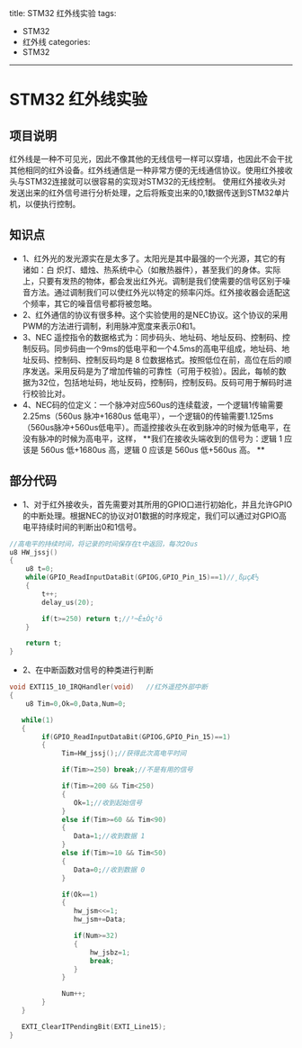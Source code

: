 title: STM32 红外线实验
tags:
- STM32
- 红外线
categories:
- STM32
---

# STM32 红外线实验

## 项目说明
红外线是一种不可见光，因此不像其他的无线信号一样可以穿墙，也因此不会干扰其他相同的红外设备。红外线通信是一种非常方便的无线通信协议。使用红外接收头与STM32连接就可以很容易的实现对STM32的无线控制。
使用红外接收头对发送出来的红外信号进行分析处理，之后将叛变出来的0,1数据传送到STM32单片机，以便执行控制。

## 知识点
- 1、红外光的发光源实在是太多了。太阳光是其中最强的一个光源，其它的有诸如：白
炽灯、蜡烛、热系统中心（如散热器件），甚至我们的身体。实际上，只要有发热的物体，都会发出红外光。调制是我们使需要的信号区别于噪音方法。通过调制我们可以使红外光以特定的频率闪烁。红外接收器会适配这个频率，其它的噪音信号都将被忽略。
- 2、红外通信的协议有很多种。这个实验使用的是NEC协议。这个协议的采用PWM的方法进行调制，利用脉冲宽度来表示0和1。
- 3、NEC 遥控指令的数据格式为：同步码头、地址码、地址反码、控制码、控制反码。同步码由一个9ms的低电平和一个4.5ms的高电平组成，地址码、地址反码、控制码、控制反码均是 8 位数据格式。按照低位在前，高位在后的顺序发送。采用反码是为了增加传输的可靠性（可用于校验）。因此，每帧的数据为32位，包括地址码，地址反码，控制码，控制反码。反码可用于解码时进行校验比对。
- 4、NEC码的位定义：一个脉冲对应560us的连续载波，一个逻辑1传输需要2.25ms（560us 脉冲+1680us 低电平），一个逻辑0的传输需要1.125ms（560us脉冲+560us低电平）。而遥控接收头在收到脉冲的时候为低电平，在没有脉冲的时候为高电平，这样， **我们在接收头端收到的信号为：逻辑 1 应该是 560us 低+1680us 高，逻辑 0 应该是 560us 低+560us 高。 **

## 部分代码
- 1、对于红外接收头，首先需要对其所用的GPIO口进行初始化，并且允许GPIO的中断处理。根据NEC的协议对01数据的时序规定，我们可以通过对GPIO高电平持续时间的判断出0和1信号。

```c
//高电平的持续时间，将记录的时间保存在t中返回，每次20us
u8 HW_jssj()
{
	u8 t=0;
	while(GPIO_ReadInputDataBit(GPIOG,GPIO_Pin_15)==1)//¸ßµçÆ½
	{
		t++;
		delay_us(20);

		if(t>=250) return t;//³¬Ê±Òç³ö
	}

	return t;
}

```

- 2、在中断函数对信号的种类进行判断

```c
void EXTI15_10_IRQHandler(void)	  //红外遥控外部中断
{
	u8 Tim=0,Ok=0,Data,Num=0;

   while(1)
   {
	   	if(GPIO_ReadInputDataBit(GPIOG,GPIO_Pin_15)==1)
		{
			 Tim=HW_jssj();//获得此次高电平时间

			 if(Tim>=250) break;//不是有用的信号

			 if(Tim>=200 && Tim<250)
			 {
			 	Ok=1;//收到起始信号
			 }
			 else if(Tim>=60 && Tim<90)
			 {
			 	Data=1;//收到数据 1
			 }
			 else if(Tim>=10 && Tim<50)
			 {
			 	Data=0;//收到数据 0
			 }

			 if(Ok==1)
			 {
			 	hw_jsm<<=1;
				hw_jsm+=Data;

				if(Num>=32)
				{
					hw_jsbz=1;
				  	break;
				}
			 }

			 Num++;
		}
   }

   EXTI_ClearITPendingBit(EXTI_Line15);
}
```

